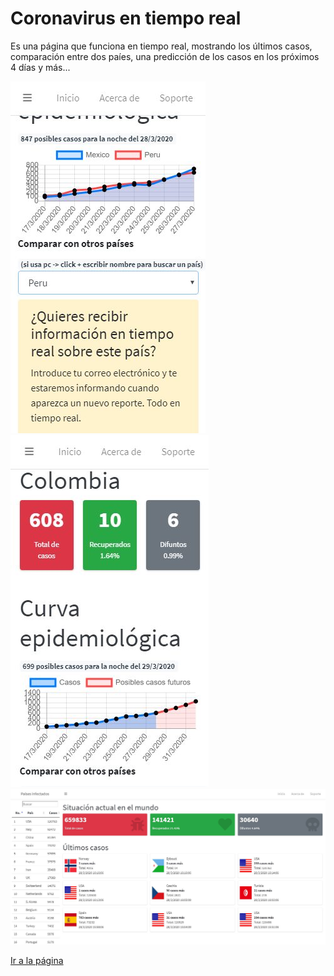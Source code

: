 # Coronavirus en tiempo real


Es una página que funciona en tiempo real, mostrando los últimos casos, comparación entre dos paíes, una predicción de los casos en los próximos 4 días y más...

![Imagen 1](./src/assets/img/ss1.jpg)
![Imagen 2](./src/assets/img/ss2.jpg)
![Imagen 3](./src/assets/img/ss3.jpg)



[Ir a la página](https://covid19-reportes.herokuapp.com/)